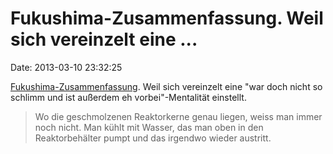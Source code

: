 Fukushima-Zusammenfassung. Weil sich vereinzelt eine \...
=========================================================

Date: 2013-03-10 23:32:25

[Fukushima-Zusammenfassung](http://www.woz.ch/1310/zweiter-jahrestag-von-fukushima/ein-unfall-ohne-ende).
Weil sich vereinzelt eine \"war doch nicht so schlimm und ist außerdem
eh vorbei\"-Mentalität einstellt.

> Wo die geschmolzenen Reaktorkerne genau liegen, weiss man immer noch
> nicht. Man kühlt mit Wasser, das man oben in den Reaktorbehälter pumpt
> und das irgendwo wieder austritt.
